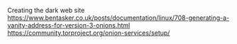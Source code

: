Creating the dark web site  
https://www.bentasker.co.uk/posts/documentation/linux/708-generating-a-vanity-address-for-version-3-onions.html
https://community.torproject.org/onion-services/setup/
